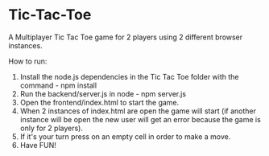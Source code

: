 # Tic-Tac-Toe
A Multiplayer Tic Tac Toe game for 2 players using 2 different browser instances.

How to run:
1. Install the node.js dependencies in the Tic Tac Toe folder with the command - npm install
2. Run the backend/server.js in node - npm server.js
3. Open the frontend/index.html to start the game.
4. When 2 instances of index.html are open the game will start (if another instance will be open the new user will get an error because the game is only for 2 players).
5. If it's your turn press on an empty cell in order to make a move.
6. Have FUN!
